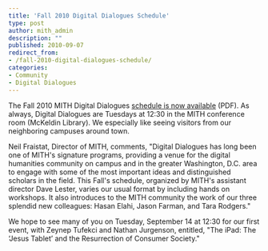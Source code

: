 ```yaml
---
title: 'Fall 2010 Digital Dialogues Schedule'
type: post
author: mith_admin
description: ""
published: 2010-09-07
redirect_from: 
- /fall-2010-digital-dialogues-schedule/
categories:
- Community
- Digital Dialogues
---
```

The Fall 2010 MITH Digital Dialogues [schedule is now available](http://web.archive.org/web/20111121205902/http://mith.umd.edu/programs/mith_speakers_fall_2010.pdf) (PDF). As always, Digital Dialogues are Tuesdays at 12:30 in the MITH conference room (McKeldin Library). We especially like seeing visitors from our neighboring campuses around town.

Neil Fraistat, Director of MITH, comments, "Digital Dialogues has long been one of MITH's signature programs, providing a venue for the digital humanities community on campus and in the greater Washington, D.C. area to engage with some of the most important ideas and distinguished scholars in the field. This Fall's schedule, organized by MITH's assistant director Dave Lester, varies our usual format by including hands on workshops. It also introduces to the MITH community the work of our three splendid new colleagues: Hasan Elahi, Jason Farman, and Tara Rodgers."

We hope to see many of you on Tuesday, September 14 at 12:30 for our first event, with Zeynep Tufekci and Nathan Jurgenson, entitled, "The iPad: The ‘Jesus Tablet’ and the Resurrection of Consumer Society."
